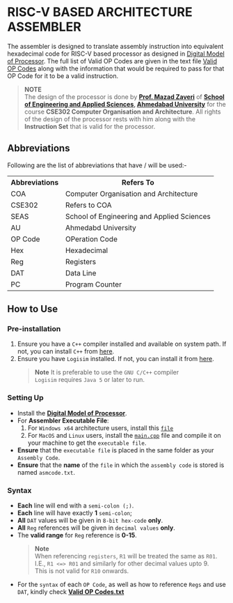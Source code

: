 # RISC-V BASED ARCHITECTURE ASSEMBLER

The assembler is designed to translate assembly instruction into equivalent hexadecimal code for RISC-V based processor as designed in [Digital Model of Processor](./Digital%20Model%20of%20Processor.circ). The full list of Valid OP Codes are given in the text file [Valid OP Codes](./Valid%20OP%20Codes.txt) along with the information that would be required to pass for that OP Code for it to be a valid instruction.

> **NOTE**  
> The design of the processor is done by **[Prof. Mazad Zaveri][1]** of **[School of Engineering and Applied Sciences][2], [Ahmedabad University][3]** for the course **CSE302 Computer Organisation and Architecture**. All rights of the design of the processor rests with him along with the **Instruction Set** that is valid for the processor.

## Abbreviations

Following are the list of abbreviations that have / will be used:-

<table>
  <tr>
    <th>Abbreviations</th>
    <th>Refers To</th>
  </tr>
  <tr>
    <td>COA</td>
    <td>Computer Organisation and Architecture</td>
  </tr>
  <tr>
    <td>CSE302</td>
    <td>Refers to COA</td>
  </tr>
  <tr>
    <td>SEAS</td>
    <td>School of Engineering and Applied Sciences</td>
  </tr>
  <tr>
    <td>AU</td>
    <td>Ahmedabd University</td>
  </tr>
  <tr>
    <td>OP Code</td>
    <td>OPeration Code</td>
  </tr>
  <tr>
    <td>Hex</td>
    <td>Hexadecimal</td>
  </tr>
  <tr>
    <td>Reg</td>
    <td>Registers</td>
  </tr>
  <tr>
    <td>DAT</td>
    <td>Data Line</td>
  </tr>
  <tr>
    <td>PC</td>
    <td>Program Counter</td>
  </tr>
</table>

## How to Use

### Pre-installation

1. Ensure you have a `C++` compiler installed and available on system path. If not, you can install `C++` from [here](https://sourceforge.net/projects/mingw/).
2. Ensure you have `Logisim` installed. If not, you can install it from [here](https://sourceforge.net/projects/circuit/#).
   > **Note**
   > It is preferable to use the `GNU C/C++` compiler  
   > `Logisim` requires `Java 5` or later to run.

### Setting Up

- Install the [**Digital Model of Processor**](./Digital%20Model%20of%20Processor.circ).
- For **Assembler Executable File**:
  1. For `Windows x64` architecture users, install this [`file`](./New%20Code/Assembler_x64.exe)
  2. For `MacOS` and `Linux` users, install the [`main.cpp`](./New%20Code/main.cpp) file and compile it on your machine to get the `executable file`.
- **Ensure** that the `executable file` is placed in the same folder as your `Assembly Code`.
- **Ensure** that the **name** of the `file` in which the `assembly code` is stored is named `asmcode.txt`.

### Syntax

- **Each** line will end with a `semi-colon (;)`.
- **Each** line will have exactly **1** `semi-colon`;
- **All** `DAT` values will be given in `8-bit hex-code` **only**.
- **All** `Reg` references will be given in `decimal values` **only**.
- The **valid range** for `Reg` reference is **0-15**.
  > **Note**  
  > When referencing `registers`, `R1` will be treated the same as `R01`.  
  > I.E., `R1 <=> R01` and similarly for other decimal values upto 9.  
  > This is not valid for `R10` onwards.
- For the `syntax` of each `OP Code`, as well as how to reference `Regs` and use `DAT`, kindly check [**Valid OP Codes.txt**](./Valid%20OP%20Codes.txt)

[1]: https://ahduni.edu.in/academics/schools-centres/school-of-engineering-and-applied-science/people-1/mazad-zaveri/
[2]: https://ahduni.edu.in/academics/schools-centres/school-of-engineering-and-applied-science/
[3]: https://ahduni.edu.in/
